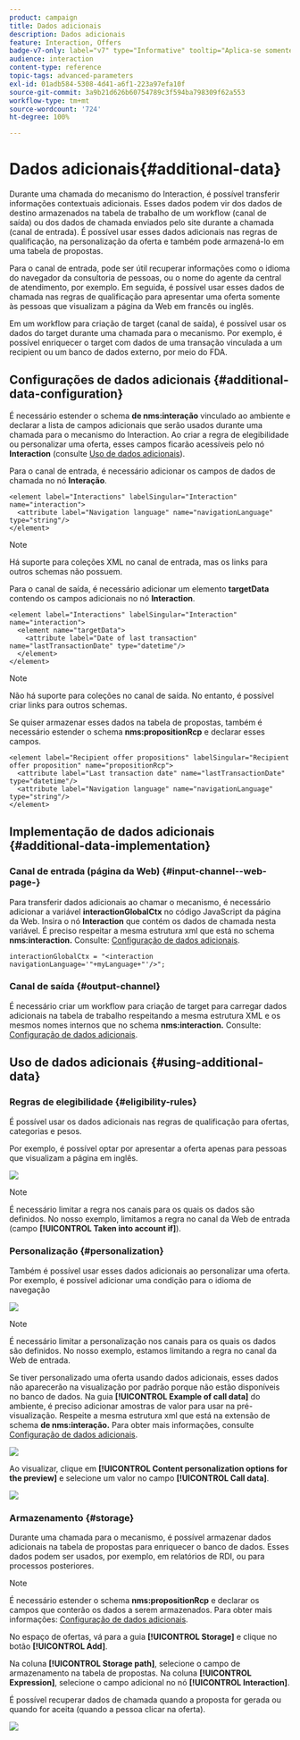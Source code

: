 ```yaml
---
product: campaign
title: Dados adicionais
description: Dados adicionais
feature: Interaction, Offers
badge-v7-only: label="v7" type="Informative" tooltip="Aplica-se somente ao Campaign Classic v7"
audience: interaction
content-type: reference
topic-tags: advanced-parameters
exl-id: 01adb584-5308-4d41-a6f1-223a97efa10f
source-git-commit: 3a9b21d626b60754789c3f594ba798309f62a553
workflow-type: tm+mt
source-wordcount: '724'
ht-degree: 100%

---
```


# Dados adicionais{#additional-data}



Durante uma chamada do mecanismo do Interaction, é possível transferir informações contextuais adicionais. Esses dados podem vir dos dados de destino armazenados na tabela de trabalho de um workflow (canal de saída) ou dos dados de chamada enviados pelo site durante a chamada (canal de entrada). É possível usar esses dados adicionais nas regras de qualificação, na personalização da oferta e também pode armazená-lo em uma tabela de propostas.

Para o canal de entrada, pode ser útil recuperar informações como o idioma do navegador da consultoria de pessoas, ou o nome do agente da central de atendimento, por exemplo. Em seguida, é possível usar esses dados de chamada nas regras de qualificação para apresentar uma oferta somente às pessoas que visualizam a página da Web em francês ou inglês.

Em um workflow para criação de target (canal de saída), é possível usar os dados do target durante uma chamada para o mecanismo. Por exemplo, é possível enriquecer o target com dados de uma transação vinculada a um recipient ou um banco de dados externo, por meio do FDA.

## Configurações de dados adicionais {#additional-data-configuration}

É necessário estender o schema **de nms:interação** vinculado ao ambiente e declarar a lista de campos adicionais que serão usados durante uma chamada para o mecanismo do Interaction. Ao criar a regra de elegibilidade ou personalizar uma oferta, esses campos ficarão acessíveis pelo nó **Interaction** (consulte [Uso de dados adicionais](#using-additional-data)).

Para o canal de entrada, é necessário adicionar os campos de dados de chamada no nó **Interação**.

```
<element label="Interactions" labelSingular="Interaction" name="interaction">
  <attribute label="Navigation language" name="navigationLanguage" type="string"/>
</element>
```

>[!NOTE]
>
>Há suporte para coleções XML no canal de entrada, mas os links para outros schemas não possuem.

Para o canal de saída, é necessário adicionar um elemento **targetData** contendo os campos adicionais no nó **Interaction**.

```
<element label="Interactions" labelSingular="Interaction" name="interaction">
  <element name="targetData">
    <attribute label="Date of last transaction" name="lastTransactionDate" type="datetime"/>
  </element>
</element>
```

>[!NOTE]
>
>Não há suporte para coleções no canal de saída. No entanto, é possível criar links para outros schemas.

Se quiser armazenar esses dados na tabela de propostas, também é necessário estender o schema **nms:propositionRcp** e declarar esses campos.

```
<element label="Recipient offer propositions" labelSingular="Recipient offer proposition" name="propositionRcp">
  <attribute label="Last transaction date" name="lastTransactionDate" type="datetime"/>
  <attribute label="Navigation language" name="navigationLanguage" type="string"/>
</element>
```

## Implementação de dados adicionais {#additional-data-implementation}

### Canal de entrada (página da Web) {#input-channel--web-page-}

Para transferir dados adicionais ao chamar o mecanismo, é necessário adicionar a variável **interactionGlobalCtx** no código JavaScript da página da Web. Insira o nó **Interaction** que contém os dados de chamada nesta variável. É preciso respeitar a mesma estrutura xml que está no schema **nms:interaction.** Consulte: [Configuração de dados adicionais](#additional-data-configuration).

```
interactionGlobalCtx = "<interaction navigationLanguage='"+myLanguage+"'/>";
```

### Canal de saída {#output-channel}

É necessário criar um workflow para criação de target para carregar dados adicionais na tabela de trabalho respeitando a mesma estrutura XML e os mesmos nomes internos que no schema **nms:interaction.** Consulte: [Configuração de dados adicionais](#additional-data-configuration).

## Uso de dados adicionais {#using-additional-data}

### Regras de elegibilidade {#eligibility-rules}

É possível usar os dados adicionais nas regras de qualificação para ofertas, categorias e pesos.

Por exemplo, é possível optar por apresentar a oferta apenas para pessoas que visualizam a página em inglês.

![](assets/ita_calldata_query.png)

>[!NOTE]
>
>É necessário limitar a regra nos canais para os quais os dados são definidos. No nosso exemplo, limitamos a regra no canal da Web de entrada (campo **[!UICONTROL Taken into account if]**).

### Personalização {#personalization}

Também é possível usar esses dados adicionais ao personalizar uma oferta. Por exemplo, é possível adicionar uma condição para o idioma de navegação

![](assets/ita_calldata_perso.png)

>[!NOTE]
>
>É necessário limitar a personalização nos canais para os quais os dados são definidos. No nosso exemplo, estamos limitando a regra no canal da Web de entrada.

Se tiver personalizado uma oferta usando dados adicionais, esses dados não aparecerão na visualização por padrão porque não estão disponíveis no banco de dados. Na guia **[!UICONTROL Example of call data]** do ambiente, é preciso adicionar amostras de valor para usar na pré-visualização. Respeite a mesma estrutura xml que está na extensão de schema **de nms:interação.** Para obter mais informações, consulte [Configuração de dados adicionais](#additional-data-configuration).

![](assets/ita_calldata_preview.png)

Ao visualizar, clique em **[!UICONTROL Content personalization options for the preview]** e selecione um valor no campo **[!UICONTROL Call data]**.

![](assets/ita_calldata_preview2.png)

### Armazenamento {#storage}

Durante uma chamada para o mecanismo, é possível armazenar dados adicionais na tabela de propostas para enriquecer o banco de dados. Esses dados podem ser usados, por exemplo, em relatórios de RDI, ou para processos posteriores.

>[!NOTE]
>
>É necessário estender o schema **nms:propositionRcp** e declarar os campos que conterão os dados a serem armazenados. Para obter mais informações: [Configuração de dados adicionais](#additional-data-configuration).

No espaço de ofertas, vá para a guia **[!UICONTROL Storage]** e clique no botão **[!UICONTROL Add]**.

Na coluna **[!UICONTROL Storage path]**, selecione o campo de armazenamento na tabela de propostas. Na coluna **[!UICONTROL Expression]**, selecione o campo adicional no nó **[!UICONTROL Interaction]**.

É possível recuperar dados de chamada quando a proposta for gerada ou quando for aceita (quando a pessoa clicar na oferta).

![](assets/ita_calldata_storage.png)
